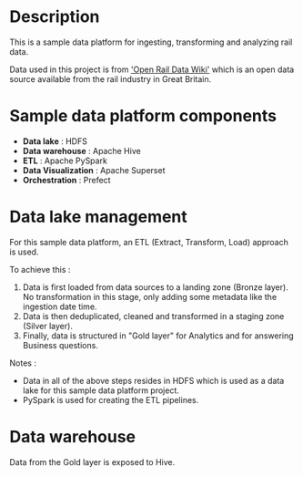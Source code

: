 # Description

This is a sample data platform for ingesting, transforming and analyzing rail data. 

Data used in this project is from ['Open Rail Data Wiki'](https://wiki.openraildata.com/index.php/Main_Page) which is an open data source available from the rail industry in Great Britain. 

# Sample data platform components

- **Data lake** : HDFS
- **Data warehouse** : Apache Hive
- **ETL** : Apache PySpark
- **Data Visualization** : Apache Superset
- **Orchestration** : Prefect

# Data lake management

For this sample data platform, an ETL (Extract, Transform, Load) approach is used. 

To achieve this :
1. Data is first loaded from data sources to a landing zone (Bronze layer). No transformation in this stage, only adding some metadata like the ingestion date time.
2. Data is then deduplicated, cleaned and transformed in a staging zone (Silver layer).
3. Finally, data is structured in "Gold layer" for Analytics and for answering Business questions.

Notes : 
* Data in all of the above steps resides in HDFS which is used as a data lake for this sample data platform project.
* PySpark is used for creating the ETL pipelines.

# Data warehouse

Data from the Gold layer is exposed to Hive.
